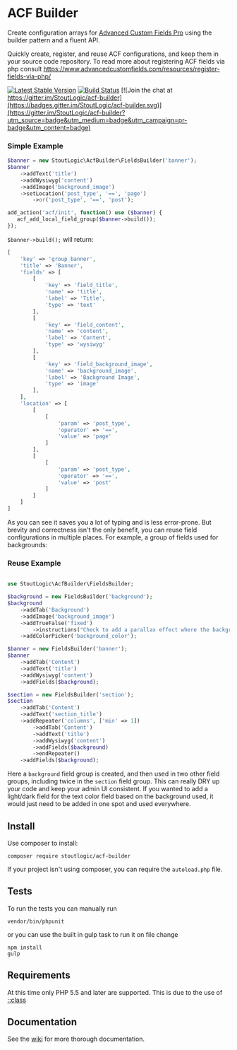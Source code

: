 # ACF Builder

Create configuration arrays for [Advanced Custom Fields Pro](https://www.advancedcustomfields.com/pro/) using the builder pattern and a fluent API.

Quickly create, register, and reuse ACF configurations, and keep them in your source code repository. To read more about registering ACF fields via php consult https://www.advancedcustomfields.com/resources/register-fields-via-php/

[![Latest Stable Version](https://poser.pugx.org/stoutlogic/acf-builder/v/stable)](https://packagist.org/packages/stoutlogic/acf-builder)
[![Build Status](https://api.travis-ci.org/StoutLogic/acf-builder.svg?branch=master)](https://travis-ci.org/StoutLogic/acf-builder) [![Join the chat at https://gitter.im/StoutLogic/acf-builder](https://badges.gitter.im/StoutLogic/acf-builder.svg)](https://gitter.im/StoutLogic/acf-builder?utm_source=badge&utm_medium=badge&utm_campaign=pr-badge&utm_content=badge)

### Simple Example
```php
$banner = new StoutLogic\AcfBuilder\FieldsBuilder('banner');
$banner
    ->addText('title')
    ->addWysiwyg('content')
    ->addImage('background_image')
    ->setLocation('post_type', '==', 'page')
        ->or('post_type', '==', 'post');

add_action('acf/init', function() use ($banner) {
   acf_add_local_field_group($banner->build());
});
```

`$banner->build();` will return:
```php
[
    'key' => 'group_banner',
    'title' => 'Banner',
    'fields' => [
        [
            'key' => 'field_title',
            'name' => 'title',
            'label' => 'Title',
            'type' => 'text'
        ],
        [
            'key' => 'field_content',
            'name' => 'content',
            'label' => 'Content',
            'type' => 'wysiwyg'
        ],
        [
            'key' => 'field_background_image',
            'name' => 'background_image',
            'label' => 'Background Image',
            'type' => 'image'
        ],
    ],
    'location' => [
        [
            [
                'param' => 'post_type',
                'operator' => '==',
                'value' => 'page'
            ]
        ],
        [
            [
                'param' => 'post_type',
                'operator' => '==',
                'value' => 'post'
            ]
        ]
    ]
]
```

As you can see it saves you a lot of typing and is less error-prone. But brevity and correctness isn't the only benefit, you can reuse field configurations in multiple places. For example, a group of fields used for backgrounds:

### Reuse Example

```php

use StoutLogic\AcfBuilder\FieldsBuilder;

$background = new FieldsBuilder('background');
$background
    ->addTab('Background')
    ->addImage('background_image')
    ->addTrueFalse('fixed')
        ->instructions("Check to add a parallax effect where the background image doesn't move when scrolling")
    ->addColorPicker('background_color');

$banner = new FieldsBuilder('banner');
$banner
    ->addTab('Content')
    ->addText('title')
    ->addWysiwyg('content')
    ->addFields($background);

$section = new FieldsBuilder('section');
$section
    ->addTab('Content')
    ->addText('section_title')
    ->addRepeater('columns', ['min' => 1])
        ->addTab('Content')
        ->addText('title')
        ->addWysiwyg('content')
        ->addFields($background)
        ->endRepeater()
    ->addFields($background);
```

Here a `background` field group is created, and then used in two other field groups, including twice in the `section` field group. This can really DRY up your code and keep your admin UI consistent. If you wanted to add a light/dark field for the text color field based on the background used, it would just need to be added in one spot and used everywhere.

## Install
Use composer to install:
```
composer require stoutlogic/acf-builder
```

If your project isn't using composer, you can require the `autoload.php` file.

## Tests
To run the tests you can manually run
```
vendor/bin/phpunit
```
or you can use the built in gulp task to run it on file change
```
npm install
gulp
```

## Requirements
At this time only PHP 5.5 and later are supported. This is due to the use of [::class](http://php.net/manual/en/language.oop5.basic.php#language.oop5.basic.class.class)

## Documentation
See the [wiki](https://github.com/StoutLogic/acf-builder/wiki) for more thorough documentation.
